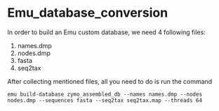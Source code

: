 # Emu_database_conversion
In order to build an Emu custom database, we need 4 following files:
1. names.dmp
2. nodes.dmp
3. fasta
4. seq2tax

After collecting mentioned files, all you need to do is run the command

```emu build-database zymo_assembled_db --names names.dmp --nodes nodes.dmp --sequences fasta --seq2tax seq2tax.map --threads 64```











